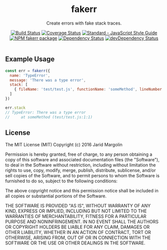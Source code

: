 <h1 align="center">fakerr</h1>
<div align="center">
  <p>Create errors with fake stack traces.</p>
  <div>
  <a href="https://travis-ci.org/jaridmargolin/fakerr"><img src="https://travis-ci.org/jaridmargolin/fakerr.svg?branch=master" alt="Build Status"></a>
  <a href="https://coveralls.io/github/jaridmargolin/fakerr?branch=master"><img src="https://coveralls.io/repos/github/jaridmargolin/fakerr/badge.svg?branch=master" alt="Coverage Status"></a>
  <a href="http://standardjs.com/"><img src="https://img.shields.io/badge/code%20style-standard-brightgreen.svg" alt="Standard - JavaScript Style Guide"></a>
  </div>
  <div>
  <a href="https://npmjs.org/package/fakerr"><img src="https://img.shields.io/npm/v/fakerr.svg" alt="NPM fakerr package"></a>
  <a href="https://david-dm.org/jaridmargolin/fakerr"><img src="https://david-dm.org/jaridmargolin/fakerr.svg" alt="Dependency Status"></a>
  <a href="https://david-dm.org/jaridmargolin/fakerr#info=devDependencies"><img src="https://david-dm.org/jaridmargolin/fakerr/dev-status.svg" alt="devDependency Status"></a>
  </div>
</div>
<br>

## Example Usage

```js
const err = fakerr({
  name: 'TypeError',
  message: 'There was a type error',
  stack: [
    { fileName: 'test/test.js', functionName: 'someMethod', lineNumber: 1, columnNumber: 1 }
  ]
})

err.stack
// TypeError: There was a type error
//     at someMethod (test/test.js:1:1)
```

## License

The MIT License (MIT) Copyright (c) 2016 Jarid Margolin

Permission is hereby granted, free of charge, to any person obtaining a copy of this software and associated documentation files (the "Software"), to deal in the Software without restriction, including without limitation the rights to use, copy, modify, merge, publish, distribute, sublicense, and/or sell copies of the Software, and to permit persons to whom the Software is furnished to do so, subject to the following conditions:

The above copyright notice and this permission notice shall be included in all copies or substantial portions of the Software.

THE SOFTWARE IS PROVIDED "AS IS", WITHOUT WARRANTY OF ANY KIND, EXPRESS OR IMPLIED, INCLUDING BUT NOT LIMITED TO THE WARRANTIES OF MERCHANTABILITY, FITNESS FOR A PARTICULAR PURPOSE AND NONINFRINGEMENT. IN NO EVENT SHALL THE AUTHORS OR COPYRIGHT HOLDERS BE LIABLE FOR ANY CLAIM, DAMAGES OR OTHER LIABILITY, WHETHER IN AN ACTION OF CONTRACT, TORT OR OTHERWISE, ARISING FROM, OUT OF OR IN CONNECTION WITH THE SOFTWARE OR THE USE OR OTHER DEALINGS IN THE SOFTWARE.
